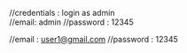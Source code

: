 //credentials :  login as admin  
//email: admin
//password : 12345

//email : user1@gmail.com
//password : 12345
